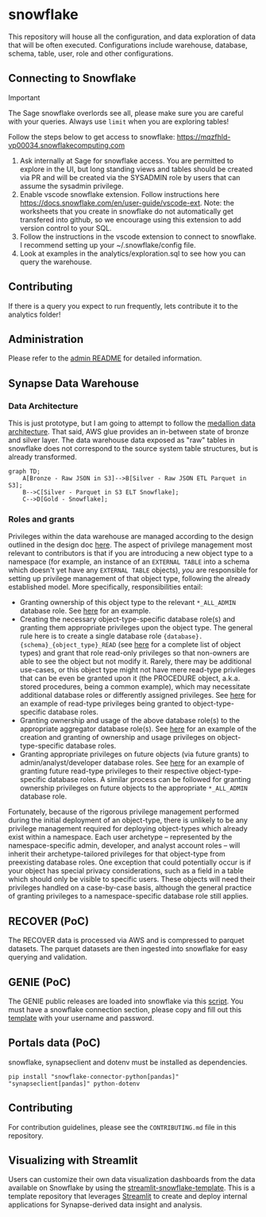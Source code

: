 # snowflake

This repository will house all the configuration, and data exploration of data that will be often executed.  Configurations include warehouse, database, schema, table, user, role and other configurations.

## Connecting to Snowflake

> [!IMPORTANT]
> The Sage snowflake overlords see all, please make sure you are careful with your queries.  Always use `limit` when you are exploring tables!

Follow the steps below to get access to snowflake: https://mqzfhld-vp00034.snowflakecomputing.com

1. Ask internally at Sage for snowflake access.  You are permitted to explore in the UI, but long standing views and tables should be created via PR and will be created via the SYSADMIN role by users that can assume the sysadmin privilege.
1. Enable vscode snowflake extension. Follow instructions here https://docs.snowflake.com/en/user-guide/vscode-ext.  Note: the worksheets that you create in snowflake do not automatically get transfered into github, so we encourage using this extension to add version control to your SQL.
1. Follow the instructions in the vscode extension to connect to snowflake.  I recommend setting up your ~/.snowflake/config file.
1. Look at examples in the analytics/exploration.sql to see how you can query the warehouse.

## Contributing

If there is a query you expect to run frequently, lets contribute it to the analytics folder!

## Administration

Please refer to the [admin README](admin/README.md) for detailed information.

## Synapse Data Warehouse

### Data Architecture

This is just prototype, but I am going to attempt to follow the [medallion data architecture](https://www.databricks.com/glossary/medallion-architecture). That said, AWS glue provides an in-between state of bronze and silver layer. The data warehouse data exposed as "raw" tables in snowflake does not correspond to the source system table structures, but is already transformed.

```mermaid
graph TD;
    A[Bronze - Raw JSON in S3]-->B[Silver - Raw JSON ETL Parquet in S3];
    B-->C[Silver - Parquet in S3 ELT Snowflake];
    C-->D[Gold - Snowflake];
```

### Roles and grants

Privileges within the data warehouse are managed according to the design outlined in the design doc [here](https://sagebionetworks.jira.com/wiki/spaces/DPE/pages/3829006353/Synapse+Data+Warehouse+Role+Hierarchy#Role-Hierarchy). The aspect of privilege management most relevant to contributors is that if you are introducing a new object type to a namespace (for example, an instance of an `EXTERNAL TABLE` into a schema which doesn't yet have any `EXTERNAL TABLE` objects), _you_ are responsible for setting up privilege management of that object type, following the already established model. More specifically, responsibilities entail:

* Granting ownership of this object type to the relevant `*_ALL_ADMIN` database role. See [here](https://github.com/Sage-Bionetworks/snowflake/pull/104/files#diff-d23e4b75e1cfeaf9ee3bf2f274210e62505eb30c14fdc86f985cf625d04de928R513-R542) for an example.
* Creating the necessary object-type-specific database role(s) and granting them appropriate privileges upon the object type. The general rule here is to create a single database role `{database}.{schema}_{object_type}_READ` (see [here](https://docs.snowflake.com/en/sql-reference/sql/grant-privilege) for a complete list of object types) and grant that role read-only privileges so that non-owners are able to see the object but not modify it. Rarely, there may be additional use-cases, or this object type might not have mere read-type privileges that can be even be granted upon it (the PROCEDURE object, a.k.a. stored procedures, being a common example), which may necessitate additional database roles or differently assigned privileges. See [here](https://github.com/Sage-Bionetworks/snowflake/pull/107/files#diff-d23e4b75e1cfeaf9ee3bf2f274210e62505eb30c14fdc86f985cf625d04de928R520-R539) for an example of read-type privileges being granted to object-type-specific database roles.
* Granting ownership and usage of the above database role(s) to the appropriate aggregator database role(s). See [here](https://github.com/Sage-Bionetworks/snowflake/pull/107/files#diff-a2c8db7044dc7f329368172c8b620bd8b08a2ade6a8ee2fe9629bf4b924286eaR4-R26) for an example of the creation and granting of ownership and usage privileges on object-type-specific database roles.
* Granting appropriate privileges on future objects (via future grants) to admin/analyst/developer database roles. See [here](https://github.com/Sage-Bionetworks/snowflake/pull/107/files#diff-eda3321a2afcec5ae10699543d6a5bf24617fc8eca196ede71f94322d29a5ee5R3-R22) for an example of granting future read-type privileges to their respective object-type-specific database roles. A similar process can be followed for granting ownership privileges on future objects to the appropriate `*_ALL_ADMIN` database role.

Fortunately, because of the rigorous privilege management performed during the initial deployment of an object-type, there is unlikely to be any privilege management required for deploying object-types which already exist within a namespace. Each user archetype – represented by the namespace-specific admin, developer, and analyst account roles – will inherit their archetype-tailored privileges for that object-type from preexisting database roles. One exception that could potentially occur is if your object has special privacy considerations, such as a field in a table which should only be visible to specific users. These objects will need their privileges handled on a case-by-case basis, although the general practice of granting privileges to a namespace-specific database role still applies.

## RECOVER (PoC)

The RECOVER data is processed via AWS and is compressed to parquet datasets.  The parquet datasets are then ingested into snowflake for easy querying and validation.

## GENIE (PoC)

The GENIE public releases are loaded into snowflake via this [script](admin/genie_elt.py).  You must have a snowflake connection section, please copy and fill out this [template](.env_template) with your username and password.


## Portals data (PoC)

snowflake, synapseclient and dotenv must be installed as dependencies.

```
pip install "snowflake-connector-python[pandas]" "synapseclient[pandas]" python-dotenv
```

## Contributing

For contribution guidelines, please see the `CONTRIBUTING.md` file in this repository.

## Visualizing with Streamlit

Users can customize their own data visualization dashboards from the data available on Snowflake by using the [streamlit-snowflake-template](https://github.com/Sage-Bionetworks/streamlit-snowflake-template). This is a template repository that leverages [Streamlit](https://streamlit.io/) to create and deploy internal applications for Synapse-derived data insight and analysis.
